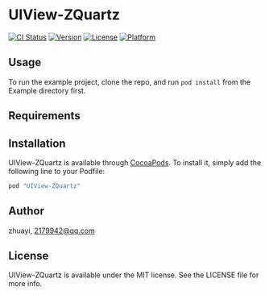 # UIView-ZQuartz

[![CI Status](http://img.shields.io/travis/zhuayi/UIView-ZQuartz.svg?style=flat)](https://travis-ci.org/zhuayi/UIView-ZQuartz)
[![Version](https://img.shields.io/cocoapods/v/UIView-ZQuartz.svg?style=flat)](http://cocoapods.org/pods/UIView-ZQuartz)
[![License](https://img.shields.io/cocoapods/l/UIView-ZQuartz.svg?style=flat)](http://cocoapods.org/pods/UIView-ZQuartz)
[![Platform](https://img.shields.io/cocoapods/p/UIView-ZQuartz.svg?style=flat)](http://cocoapods.org/pods/UIView-ZQuartz)

## Usage

To run the example project, clone the repo, and run `pod install` from the Example directory first.

## Requirements

## Installation

UIView-ZQuartz is available through [CocoaPods](http://cocoapods.org). To install
it, simply add the following line to your Podfile:

```ruby
pod "UIView-ZQuartz"
```

## Author

zhuayi, 2179942@qq.com

## License

UIView-ZQuartz is available under the MIT license. See the LICENSE file for more info.

